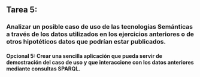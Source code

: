 ## Tarea 5:
### Analizar un posible caso de uso de las tecnologías Semánticas a través de los datos utilizados en los ejercicios anteriores o de otros hipotéticos datos que podrían estar publicados.
#### Opcional 5: Crear una sencilla aplicación que pueda servir de demostración del caso de uso y que interaccione con los datos anteriores mediante consultas SPARQL. 
